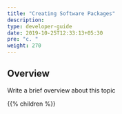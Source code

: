 ```yaml
---
title: "Creating Software Packages"
description:
type: developer-guide
date: 2019-10-25T12:33:13+05:30
pre: "c. "
weight: 270
---
```


## Overview

Write a brief overview about this topic

{{% children %}}